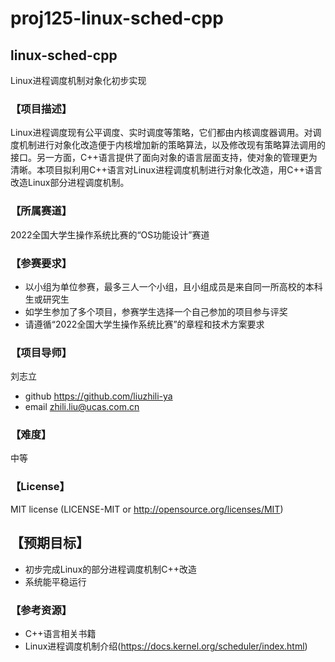 # proj125-linux-sched-cpp

## linux-sched-cpp
Linux进程调度机制对象化初步实现

### 【项目描述】
Linux进程调度现有公平调度、实时调度等策略，它们都由内核调度器调用。对调度机制进行对象化改造便于内核增加新的策略算法，以及修改现有策略算法调用的接口。另一方面，C++语言提供了面向对象的语言层面支持，使对象的管理更为清晰。本项目拟利用C++语言对Linux进程调度机制进行对象化改造，用C++语言改造Linux部分进程调度机制。

### 【所属赛道】
2022全国大学生操作系统比赛的“OS功能设计”赛道

### 【参赛要求】
- 以小组为单位参赛，最多三人一个小组，且小组成员是来自同一所高校的本科生或研究生
- 如学生参加了多个项目，参赛学生选择一个自己参加的项目参与评奖
- 请遵循“2022全国大学生操作系统比赛”的章程和技术方案要求

### 【项目导师】
刘志立
- github https://github.com/liuzhili-ya
- email zhili.liu@ucas.com.cn

### 【难度】
中等

### 【License】
MIT license (LICENSE-MIT or http://opensource.org/licenses/MIT)  

## 【预期目标】
- 初步完成Linux的部分进程调度机制C++改造
- 系统能平稳运行

### 【参考资源】
- C++语言相关书籍
- Linux进程调度机制介绍(https://docs.kernel.org/scheduler/index.html) 
